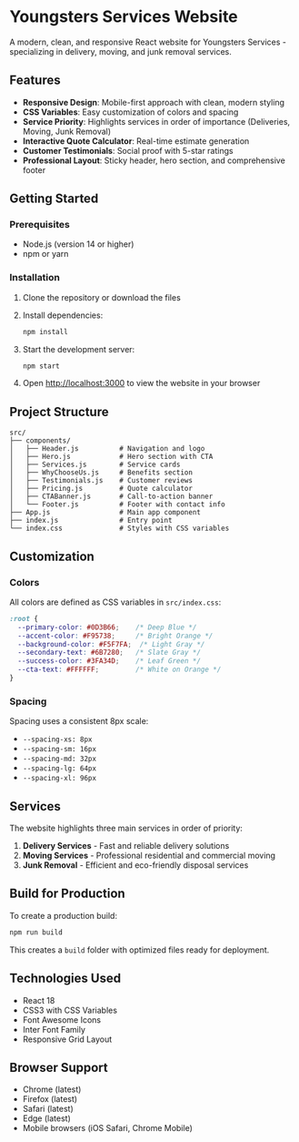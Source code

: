 # Youngsters Services Website

A modern, clean, and responsive React website for Youngsters Services - specializing in delivery, moving, and junk removal services.

## Features

- **Responsive Design**: Mobile-first approach with clean, modern styling
- **CSS Variables**: Easy customization of colors and spacing
- **Service Priority**: Highlights services in order of importance (Deliveries, Moving, Junk Removal)
- **Interactive Quote Calculator**: Real-time estimate generation
- **Customer Testimonials**: Social proof with 5-star ratings
- **Professional Layout**: Sticky header, hero section, and comprehensive footer

## Getting Started

### Prerequisites

- Node.js (version 14 or higher)
- npm or yarn

### Installation

1. Clone the repository or download the files
2. Install dependencies:
   ```bash
   npm install
   ```

3. Start the development server:
   ```bash
   npm start
   ```

4. Open [http://localhost:3000](http://localhost:3000) to view the website in your browser

## Project Structure

```
src/
├── components/
│   ├── Header.js          # Navigation and logo
│   ├── Hero.js            # Hero section with CTA
│   ├── Services.js        # Service cards
│   ├── WhyChooseUs.js     # Benefits section
│   ├── Testimonials.js    # Customer reviews
│   ├── Pricing.js         # Quote calculator
│   ├── CTABanner.js       # Call-to-action banner
│   └── Footer.js          # Footer with contact info
├── App.js                 # Main app component
├── index.js               # Entry point
└── index.css              # Styles with CSS variables
```

## Customization

### Colors
All colors are defined as CSS variables in `src/index.css`:

```css
:root {
  --primary-color: #0D3B66;    /* Deep Blue */
  --accent-color: #F95738;     /* Bright Orange */
  --background-color: #F5F7FA;  /* Light Gray */
  --secondary-text: #6B7280;   /* Slate Gray */
  --success-color: #3FA34D;    /* Leaf Green */
  --cta-text: #FFFFFF;         /* White on Orange */
}
```

### Spacing
Spacing uses a consistent 8px scale:
- `--spacing-xs: 8px`
- `--spacing-sm: 16px`
- `--spacing-md: 32px`
- `--spacing-lg: 64px`
- `--spacing-xl: 96px`

## Services

The website highlights three main services in order of priority:

1. **Delivery Services** - Fast and reliable delivery solutions
2. **Moving Services** - Professional residential and commercial moving
3. **Junk Removal** - Efficient and eco-friendly disposal services

## Build for Production

To create a production build:

```bash
npm run build
```

This creates a `build` folder with optimized files ready for deployment.

## Technologies Used

- React 18
- CSS3 with CSS Variables
- Font Awesome Icons
- Inter Font Family
- Responsive Grid Layout

## Browser Support

- Chrome (latest)
- Firefox (latest)
- Safari (latest)
- Edge (latest)
- Mobile browsers (iOS Safari, Chrome Mobile) 